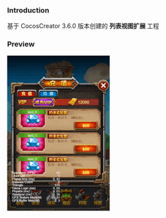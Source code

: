### Introduction
基于 CocosCreator 3.6.0 版本创建的 **列表视图扩展** 工程

### Preview
![image](../../../gif/202203/2022032003.gif)